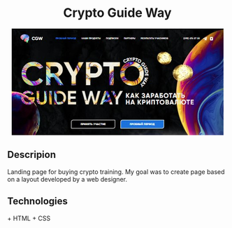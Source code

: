 <h1 align="center">Crypto Guide Way</h1>

<div align="center"><img src="/img/readme.jpg"/></div>

<h2>Descripion</h2>
Landing page for buying crypto training. My goal was to create
page based on a layout developed by a web designer.

<h2>Technologies</h2>
+ HTML
+ CSS

